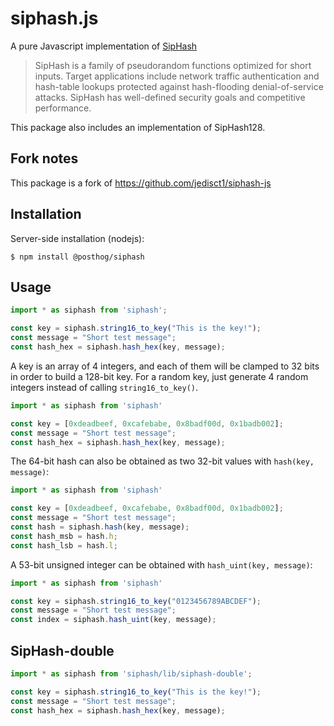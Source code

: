 # siphash.js

A pure Javascript implementation of
[SipHash](https://www.aumasson.jp/siphash/siphash.pdf)

> SipHash is a family of pseudorandom functions optimized for short
> inputs. Target applications include network traffic authentication and
> hash-table lookups protected against hash-flooding denial-of-service
> attacks. SipHash has well-defined security goals and competitive
> performance.

This package also includes an implementation of SipHash128.

## Fork notes
This package is a fork of https://github.com/jedisct1/siphash-js

## Installation

Server-side installation (nodejs):

    $ npm install @posthog/siphash

## Usage

```javascript
import * as siphash from 'siphash';

const key = siphash.string16_to_key("This is the key!");
const message = "Short test message";
const hash_hex = siphash.hash_hex(key, message);
```

A key is an array of 4 integers, and each of them will be clamped to
32 bits in order to build a 128-bit key.
For a random key, just generate 4 random integers instead of calling
`string16_to_key()`.

```javascript
import * as siphash from 'siphash'

const key = [0xdeadbeef, 0xcafebabe, 0x8badf00d, 0x1badb002];
const message = "Short test message";
const hash_hex = siphash.hash_hex(key, message);
```

The 64-bit hash can also be obtained as two 32-bit values with
`hash(key, message)`:

```javascript
import * as siphash from 'siphash'

const key = [0xdeadbeef, 0xcafebabe, 0x8badf00d, 0x1badb002];
const message = "Short test message";
const hash = siphash.hash(key, message);
const hash_msb = hash.h;
const hash_lsb = hash.l;
```

A 53-bit unsigned integer can be obtained with `hash_uint(key, message)`:

```javascript
import * as siphash from 'siphash'

const key = siphash.string16_to_key("0123456789ABCDEF");
const message = "Short test message";
const index = siphash.hash_uint(key, message);
```


## SipHash-double

```javascript
import * as siphash from 'siphash/lib/siphash-double';

const key = siphash.string16_to_key("This is the key!");
const message = "Short test message";
const hash_hex = siphash.hash_hex(key, message);
```